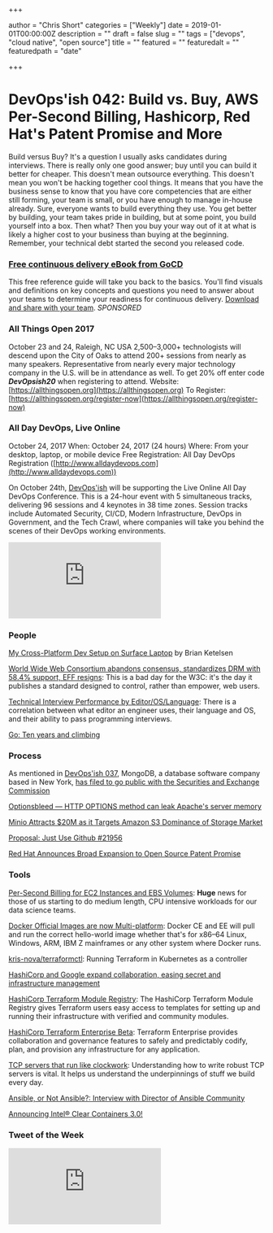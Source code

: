 +++

author = "Chris Short"
categories = ["Weekly"]
date = 2019-01-01T00:00:00Z
description = ""
draft = false
slug = ""
tags = ["devops", "cloud native", "open source"]
title = ""
featured = "" featuredalt = "" featuredpath = "date"

+++

# DevOps'ish 042: Build vs. Buy, AWS Per-Second Billing, Hashicorp, Red Hat's Patent Promise and More



Build versus Buy? It's a question I usually asks candidates during interviews. There is really only one good answer; buy until you can build it better for cheaper. This doesn't mean outsource everything. This doesn't mean you won't be hacking together cool things. It means that you have the business sense to know that you have core competencies that are either still forming, your team is small, or you have enough to manage in-house already. Sure, everyone wants to build everything they use. You get better by building, your team takes pride in building, but at some point, you build yourself into a box. Then what? Then you buy your way out of it at what is likely a higher cost to your business than buying at the beginning. Remember, your technical debt started the second you released code.

### [Free continuous delivery eBook from GoCD](https://www.gocd.org/cd101/?utm_campaign=cd_101_ebook&utm_medium=newsletter_ad&utm_source=devopsish_newsletter&utm_content=cd_101_ebook&utm_term=)

This free reference guide will take you back to the basics. You'll find visuals and definitions on key concepts and questions you need to answer about your teams to determine your readiness for continuous delivery. [Download and share with your team](https://www.gocd.org/cd101/?utm_campaign=cd_101_ebook&utm_medium=newsletter_ad&utm_source=devopsish_newsletter&utm_content=cd_101_ebook&utm_term=). *SPONSORED*

### All Things Open 2017

October 23 and 24, Raleigh, NC USA
2,500–3,000+ technologists will descend upon the City of Oaks to attend 200+ sessions from nearly as many speakers. Representative from nearly every major technology company in the U.S. will be in attendance as well.
To get 20% off enter code ***DevOpsish20*** when registering to attend.
Website: [https://allthingsopen.org](https://allthingsopen.org)
To Register: [https://allthingsopen.org/register-now](https://allthingsopen.org/register-now)

### All Day DevOps, Live Online

October 24, 2017
When: October 24, 2017 (24 hours)
Where: From your desktop, laptop, or mobile device
Free Registration: All Day DevOps Registration ([http://www.alldaydevops.com](http://www.alldaydevops.com))

On October 24th, [DevOps'ish](https://devopsish.com) will be supporting the Live Online All Day DevOps Conference. This is a 24-hour event with 5 simultaneous tracks, delivering 96 sessions and 4 keynotes in 38 time zones. Session tracks include Automated Security, CI/CD, Modern Infrastructure, DevOps in Government, and the Tech Crawl, where companies will take you behind the scenes of their DevOps working environments.

<iframe src="https://medium.com/media/239453e847b9ef7f0497228ebd71594f" frameborder=0></iframe>

### People

[My Cross-Platform Dev Setup on Surface Laptop](https://brianketelsen.com/my-cross-platform-dev-setup-on-surface-laptop/) by Brian Ketelsen

[World Wide Web Consortium abandons consensus, standardizes DRM with 58.4% support, EFF resigns](https://boingboing.net/2017/09/18/antifeatures-for-all.html): This is a bad day for the W3C: it's the day it publishes a standard designed to control, rather than empower, web users.

[Technical Interview Performance by Editor/OS/Language](https://triplebyte.com/blog/technical-interview-performance-by-editor-os-language): There is a correlation between what editor an engineer uses, their language and OS, and their ability to pass programming interviews.

[Go: Ten years and climbing](https://commandcenter.blogspot.com/2017/09/go-ten-years-and-climbing.html)

### Process

As mentioned in [DevOps'ish 037](https://devopsish.com/devopsish-037-google-debian-mongodb-kubernetes-and-more-ce2f96fa004c), MongoDB, a database software company based in New York, [has filed to go public with the Securities and Exchange Commission](https://techcrunch.com/2017/09/21/database-provider-mongodb-has-filed-to-go-public/)

[Optionsbleed — HTTP OPTIONS method can leak Apache's server memory](https://blog.fuzzing-project.org/60-Optionsbleed-HTTP-OPTIONS-method-can-leak-Apaches-server-memory.html)

[Minio Attracts $20M as it Targets Amazon S3 Dominance of Storage Market](https://www.sdxcentral.com/articles/news/minio-attracts-funding-as-it-targets-amazon-s3-dominance-of-storage-market/2017/09/)

[Proposal: Just Use Github #21956](https://github.com/golang/go/issues/21956)

[Red Hat Announces Broad Expansion to Open Source Patent Promise](https://www.redhat.com/en/about/patent-promise)

### Tools

[Per-Second Billing for EC2 Instances and EBS Volumes](https://aws.amazon.com/blogs/aws/new-per-second-billing-for-ec2-instances-and-ebs-volumes/): **Huge** news for those of us starting to do medium length, CPU intensive workloads for our data science teams.

[Docker Official Images are now Multi-platform](https://blog.docker.com/2017/09/docker-official-images-now-multi-platform/): Docker CE and EE will pull and run the correct hello-world image whether that's for x86–64 Linux, Windows, ARM, IBM Z mainframes or any other system where Docker runs.

[kris-nova/terraformctl](https://github.com/kris-nova/terraformctl): Running Terraform in Kubernetes as a controller

[HashiCorp and Google expand collaboration, easing secret and infrastructure management](https://cloudplatform.googleblog.com/2017/09/HashiCorp-and-Google-expand-collaboration-easing-secret-and-infrastructure-management.html)

[HashiCorp Terraform Module Registry](https://www.hashicorp.com/blog/hashicorp-terraform-module-registry/): The HashiCorp Terraform Module Registry gives Terraform users easy access to templates for setting up and running their infrastructure with verified and community modules.

[HashiCorp Terraform Enterprise Beta](https://www.hashicorp.com/blog/hashicorp-terraform-enterprise-beta/): Terraform Enterprise provides collaboration and governance features to safely and predictably codify, plan, and provision any infrastructure for any application.

[TCP servers that run like clockwork](https://sahilm.com/tcp-servers-that-run-like-clockwork/): Understanding how to write robust TCP servers is vital. It helps us understand the underpinnings of stuff we build every day.

[Ansible, or Not Ansible?: Interview with Director of Ansible Community](https://www.linuxcareer.com/ansible-or-not-ansible-interview-with-director-of-ansible-community)

[Announcing Intel® Clear Containers 3.0!](https://clearlinux.org/blogs/announcing-intel%C2%AE-clear-containers-30)

### Tweet of the Week

<iframe src="https://medium.com/media/05db71f1475fab1caeede3552439f87b" frameborder=0></iframe>
